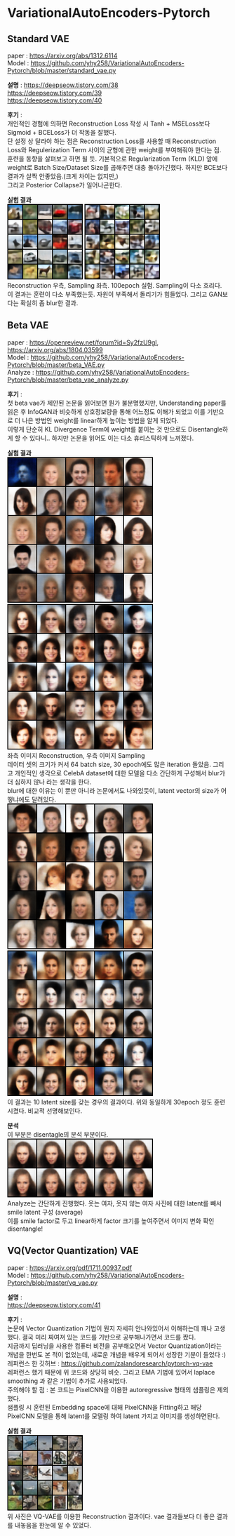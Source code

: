 # VariationalAutoEncoders-Pytorch
  
## Standard VAE
paper : https://arxiv.org/abs/1312.6114  
Model : https://github.com/yhy258/VariationalAutoEncoders-Pytorch/blob/master/standard_vae.py
  
**설명** :
https://deepseow.tistory.com/38  
https://deepseow.tistory.com/39  
https://deepseow.tistory.com/40  
  
**후기** :  
개인적인 경험에 의하면 Reconstruction Loss 작성 시 Tanh + MSELoss보다 Sigmoid + BCELoss가 더 작동을 잘했다.  
단 설정 상 달라야 하는 점은 Reconstruction Loss를 사용할 때 Reconstruction Loss와 Regulerization Term 사이의 균형에 관한 weight를 부여해줘야 한다는 점.  
훈련을 동향을 살펴보고 하면 될 듯. 기본적으로 Regularization Term (KLD) 앞에 weight로 Batch Size/Dataset Size를 곱해주면 대충 돌아가긴했다. 하지만 BCE보다 결과가 살짝 안좋았음.(크게 차이는 없지만,)  
그리고 Posterior Collapse가 일어나곤한다.  
  
**실험 결과**  
![Reconstruction](https://github.com/yhy258/VariationalAutoEncoders-Pytorch/blob/master/Images/Standard_VAE_bce2_Reconstruction.png?raw=true)
![Sampling](https://github.com/yhy258/VariationalAutoEncoders-Pytorch/blob/master/Images/Standard_VAE_bce2_Sampling.png?raw=true)  
Reconstruction 우측, Sampling 좌측. 100epoch 실험. Sampling이 다소 흐리다.  
이 결과는 훈련이 다소 부족했는듯. 자원이 부족해서 돌리기가 힘들었다. 그리고 GAN보다는 확실히 좀 blur한 결과.
  
  
## Beta VAE
paper : https://openreview.net/forum?id=Sy2fzU9gl, https://arxiv.org/abs/1804.03599  
Model : https://github.com/yhy258/VariationalAutoEncoders-Pytorch/blob/master/beta_VAE.py  
Analyze : https://github.com/yhy258/VariationalAutoEncoders-Pytorch/blob/master/beta_vae_analyze.py  
  
**후기** :  
첫 beta vae가 제안된 논문을 읽어보면 뭔가 불분명했지만, Understanding paper를 읽은 후 InfoGAN과 비슷하게 상호정보량을 통해 어느정도 이해가 되었고 이를 기반으로 더 나은 방법인 weight를 linear하게 높이는 방법을 알게 되었다.  
이렇게 단순히 KL Divergence Term에 weight를 붙이는 것 만으로도 Disentangle하게 할 수 있다니.. 하지만 논문을 읽어도 이는 다소 휴리스틱하게 느껴졌다.  
  
**실험 결과**  
![Reconstruction](https://github.com/yhy258/VariationalAutoEncoders-Pytorch/blob/master/Images/latent32_beta_vae_recons.png?raw=true) 
![Sampling](https://github.com/yhy258/VariationalAutoEncoders-Pytorch/blob/master/Images/latent32_beta_vae_sampling.png?raw=true)  
좌측 이미지 Reconstruction, 우측 이미지 Sampling  
데이터 셋의 크기가 커서 64 batch size, 30 epoch에도 많은 iteration 돌았음. 그리고 개인적인 생각으로 CelebA dataset에 대한 모델을 다소 간단하게 구성해서 blur가 더 심하지 않나 라는 생각을 한다.  
blur에 대한 이유는 이 뿐만 아니라 논문에서도 나와있듯이, latent vector의 size가 어떻냐에도 달려있다.  
![Reconstruction](https://github.com/yhy258/VariationalAutoEncoders-Pytorch/blob/master/Images/beta_VAE_latent_10_reconstruction.png?raw=true)
![Sampling](https://github.com/yhy258/VariationalAutoEncoders-Pytorch/blob/master/Images/beta_VAE_latent_10_Sampling.png?raw=true)  
이 결과는 10 latent size를 갖는 경우의 결과이다. 위와 동일하게 30epoch 정도 훈련 시켰다. 비교적 선명해보인다.  


  
**분석**  
이 부분은 disentagle의 분석 부분이다.  
![BetaAnalyze](https://github.com/yhy258/VariationalAutoEncoders-Pytorch/blob/master/Images/smilewoman.png?raw=true)  
Analyze는 간단하게 진행했다. 웃는 여자, 웃지 않는 여자 사진에 대한 latent를 빼서 smile latent 구성 (average)  
이를 smile factor로 두고 linear하게 factor 크기를 높여주면서 이미지 변화 확인  
disentangle!  


## VQ(Vector Quantization) VAE
paper : https://arxiv.org/pdf/1711.00937.pdf  
Model : https://github.com/yhy258/VariationalAutoEncoders-Pytorch/blob/master/vq_vae.py  

**설명** :  
https://deepseow.tistory.com/41  
  
**후기** :  
논문에 Vector Quantization 기법이 뭔지 자세히 안나와있어서 이해하는데 꽤나 고생했다. 결국 미리 짜여져 있는 코드를 기반으로 공부해나가면서 코드를 짰다.  
지금까지 딥러닝을 사용한 컴퓨터 비전을 공부해오면서 Vector Quantization이라는 개념을 한번도 본 적이 없었는데, 새로운 개념을 배우게 되어서 성장한 기분이 들었다 :)  
레퍼런스 한 깃허브 : https://github.com/zalandoresearch/pytorch-vq-vae  
레퍼런스 했기 때문에 위 코드와 상당히 비슷. 그리고 EMA 기법에 있어서 laplace smoothing 과 같은 기법이 추가로 사용되었다.  
주의해야 할 점 : 본 코드는 PixelCNN을 이용한 autoregressive 형태의 샘플링은 제외했다.  
샘플링 시 훈련된 Embedding space에 대해 PixelCNN을 Fitting하고 해당 PixelCNN 모델을 통해 latent를 모델링 하여 latent 가지고 이미지를 생성하면된다.  
  
**실험 결과**  
![Reconstruction](https://github.com/yhy258/VariationalAutoEncoders-Pytorch/blob/master/Images/VQ_VAE_Reconstruction.png?raw=true)  
위 사진은 VQ-VAE를 이용한 Reconstruction 결과이다. vae 결과들보다 더 좋은 결과를 내놓음을 한눈에 알 수 있었다.  

